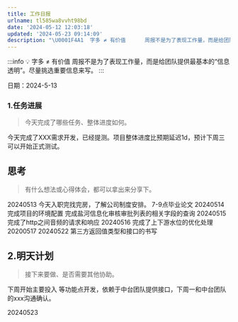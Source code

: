 ```yaml
---
title: 工作日报
urlname: tl585wa8vvht98bd
date: '2024-05-12 12:03:18'
updated: '2024-05-23 09:14:09'
description: "\U0001F4A1  字多 ≠ 有价值      周报不是为了表现工作量，而是给团队提供最基本的“信息透明”。尽量挑选重要信息来写。日期：2024-5-131.任务进展今天完成了哪些任务、整体进度如何。今天完成了XXX需求开发，已经提测。项目整体进度比预期延迟1d，预计下周三可以开始正式测试。思考有什么想法..."
---
```

:::info
💡  字多 ≠ 有价值
      周报不是为了表现工作量，而是给团队提供最基本的“信息透明”。尽量挑选重要信息来写。
:::

日期：2024-5-13
### 1.任务进展
> 今天完成了哪些任务、整体进度如何。

今天完成了XXX需求开发，已经提测。项目整体进度比预期延迟1d，预计下周三可以开始正式测试。
## 思考
> 有什么想法或心得体会，都可以拿出来分享下。

20240513
今天入职完找完房，了解公司制度安排。
7-9点毕业论文
20240514
完成项目的环境配置
完成盐河信息化审核审批列表的相关字段的查询
20240515
完成了http之间音频的请求和响应
20240516
完成了上下游水位的优化处理
20200517
20240522
第三方返回值类型和接口的书写
## 2.明天计划
> 接下来要做、是否需要其他协助。

下周开始主要投入 等功能点开发，依赖于中台团队提供接口，下周一和中台团队的xxx沟通确认。

20240523

## 

